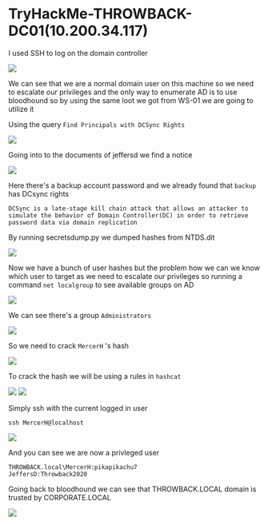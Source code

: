 # TryHackMe-THROWBACK-DC01(10.200.34.117)



I used SSH to log on the domain controller

<img src="https://imgur.com/eEnWAsQ.png"/>

We can see that we are a normal domain user on this machine so we need to escalate our privileges and the only way to enumerate AD is to use bloodhound so by using the same loot we got from WS-01 we are going to utilize it

Using the query `Find Principals with DCSync Rights`

<img src="https://imgur.com/Q2RPxq3.png"/>

Going into to the documents of jeffersd we find a notice

<img src="https://imgur.com/LYbWm2r.png"/>

Here there's a backup account password and we already found that `backup` has DCsync rights

```
DCSync is a late-stage kill chain attack that allows an attacker to simulate the behavior of Domain Controller(DC) in order to retrieve password data via domain replication
```

By running secretsdump.py we dumped hashes from NTDS.dit

<img src="https://imgur.com/sbSK2qG.png"/>

Now we have a bunch of user hashes but the problem how we can we know which user to target as we need to escalate our privileges so running a command `net localgroup` to see available groups on AD

<img src="https://imgur.com/EUBLwuO.png"/>

We can see there's a group `Administrators`

<img src="https://imgur.com/G7NbGYD.png"/>

So we need to crack `MercerH` 's  hash

<img src="https://imgur.com/LKSymjy.png"/>

To crack the hash we will be using a rules in `hashcat`

<img src="https://imgur.com/dtuvAZL.png"/>

<img src="https://imgur.com/XN9fu0a.png"/>

Simply ssh with the current logged in user

`ssh MercerH@localhost`

<img src="https://imgur.com/ykyHgFH.png"/>

And you can see we are now a privleged user


```
THROWBACK.local\MercerH:pikapikachu7
JeffersD:Throwback2020 
```

Going back to bloodhound we can see that THROWBACK.LOCAL domain is trusted by CORPORATE.LOCAL

<img src="https://imgur.com/SlMTFHY.png"/>

